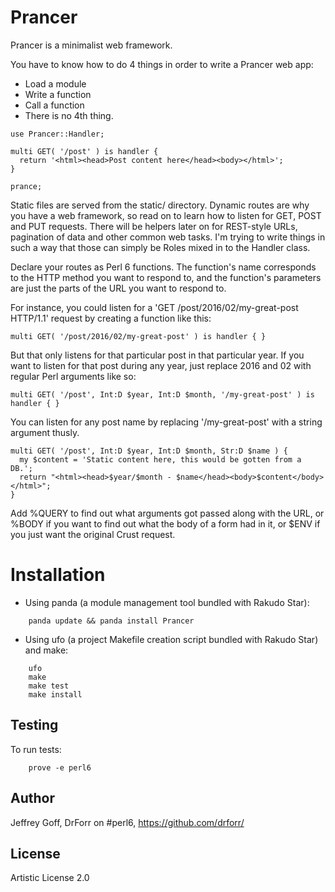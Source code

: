 Prancer
=======

Prancer is a minimalist web framework.

You have to know how to do 4 things in order to write a Prancer web app:

* Load a module
* Write a function
* Call a function
* There is no 4th thing.

```
use Prancer::Handler;

multi GET( '/post' ) is handler {
  return '<html><head>Post content here</head><body></html>';
}

prance;
```

Static files are served from the static/ directory. Dynamic routes are why
you have a web framework, so read on to learn how to listen for GET, POST
and PUT requests. There will be helpers later on for REST-style URLs,
pagination of data and other common web tasks. I'm trying to write things in
such a way that those can simply be Roles mixed in to the Handler class.

Declare your routes as Perl 6 functions. The function's name corresponds to
the HTTP method you want to respond to, and the function's parameters are
just the parts of the URL you want to respond to.

For instance, you could listen for a 'GET /post/2016/02/my-great-post HTTP/1.1'
request by creating a function like this:

```
multi GET( '/post/2016/02/my-great-post' ) is handler { }
```

But that only listens for that particular post in that particular year. If you
want to listen for that post during any year, just replace 2016 and 02 with
regular Perl arguments like so:

```
multi GET( '/post', Int:D $year, Int:D $month, '/my-great-post' ) is handler { }
```

You can listen for any post name by replacing '/my-great-post' with a string
argument thusly.

```
multi GET( '/post', Int:D $year, Int:D $month, Str:D $name ) {
  my $content = 'Static content here, this would be gotten from a DB.';
  return "<html><head>$year/$month - $name</head><body>$content</body></html>";
}
```

Add %QUERY to find out what arguments got passed along with the URL, or
%BODY if you want to find out what the body of a form had in it, or $ENV if you
just want the original Crust request.

Installation
============

* Using panda (a module management tool bundled with Rakudo Star):

```
    panda update && panda install Prancer
```

* Using ufo (a project Makefile creation script bundled with Rakudo Star) and make:

```
    ufo                    
    make
    make test
    make install
```

## Testing

To run tests:

```
    prove -e perl6
```

## Author

Jeffrey Goff, DrForr on #perl6, https://github.com/drforr/

## License

Artistic License 2.0
